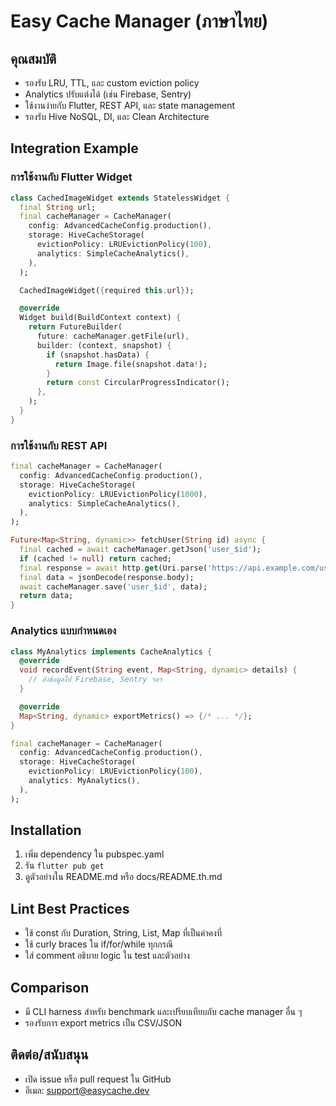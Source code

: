 
# Easy Cache Manager (ภาษาไทย)

## คุณสมบัติ
- รองรับ LRU, TTL, และ custom eviction policy
- Analytics ปรับแต่งได้ (เช่น Firebase, Sentry)
- ใช้งานง่ายกับ Flutter, REST API, และ state management
- รองรับ Hive NoSQL, DI, และ Clean Architecture

## Integration Example
### การใช้งานกับ Flutter Widget
```dart
class CachedImageWidget extends StatelessWidget {
  final String url;
  final cacheManager = CacheManager(
    config: AdvancedCacheConfig.production(),
    storage: HiveCacheStorage(
      evictionPolicy: LRUEvictionPolicy(100),
      analytics: SimpleCacheAnalytics(),
    ),
  );

  CachedImageWidget({required this.url});

  @override
  Widget build(BuildContext context) {
    return FutureBuilder(
      future: cacheManager.getFile(url),
      builder: (context, snapshot) {
        if (snapshot.hasData) {
          return Image.file(snapshot.data!);
        }
        return const CircularProgressIndicator();
      },
    );
  }
}
```

### การใช้งานกับ REST API
```dart
final cacheManager = CacheManager(
  config: AdvancedCacheConfig.production(),
  storage: HiveCacheStorage(
    evictionPolicy: LRUEvictionPolicy(1000),
    analytics: SimpleCacheAnalytics(),
  ),
);

Future<Map<String, dynamic>> fetchUser(String id) async {
  final cached = await cacheManager.getJson('user_$id');
  if (cached != null) return cached;
  final response = await http.get(Uri.parse('https://api.example.com/user/$id'));
  final data = jsonDecode(response.body);
  await cacheManager.save('user_$id', data);
  return data;
}
```

### Analytics แบบกำหนดเอง
```dart
class MyAnalytics implements CacheAnalytics {
  @override
  void recordEvent(String event, Map<String, dynamic> details) {
    // ส่งข้อมูลไป Firebase, Sentry ฯลฯ
  }

  @override
  Map<String, dynamic> exportMetrics() => {/* ... */};
}

final cacheManager = CacheManager(
  config: AdvancedCacheConfig.production(),
  storage: HiveCacheStorage(
    evictionPolicy: LRUEvictionPolicy(100),
    analytics: MyAnalytics(),
  ),
);
```

## Installation
1. เพิ่ม dependency ใน pubspec.yaml
2. รัน `flutter pub get`
3. ดูตัวอย่างใน README.md หรือ docs/README.th.md

## Lint Best Practices
- ใช้ const กับ Duration, String, List, Map ที่เป็นค่าคงที่
- ใช้ curly braces ใน if/for/while ทุกกรณี
- ใส่ comment อธิบาย logic ใน test และตัวอย่าง

## Comparison
- มี CLI harness สำหรับ benchmark และเปรียบเทียบกับ cache manager อื่น ๆ
- รองรับการ export metrics เป็น CSV/JSON

## ติดต่อ/สนับสนุน
- เปิด issue หรือ pull request ใน GitHub
- อีเมล: support@easycache.dev
